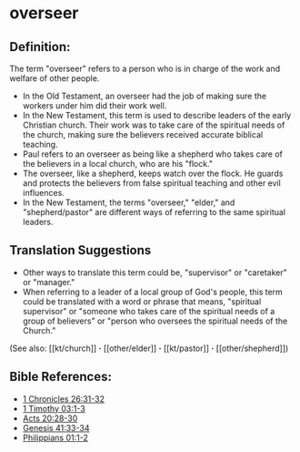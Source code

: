 # overseer #

## Definition: ##

The term "overseer" refers to a person who is in charge of the work and welfare of other people.

* In the Old Testament, an overseer had the job of making sure the workers under him did their work well. 
* In the New Testament, this term is used to describe leaders of the early Christian church. Their work was to take care of the spiritual needs of the church, making sure the believers received accurate biblical teaching.
* Paul refers to an overseer as being like a shepherd who takes care of the believers in a local church, who are his "flock."
* The overseer, like a shepherd, keeps watch over the flock. He guards and protects the believers from false spiritual teaching and other evil influences.
* In the New Testament, the terms "overseer," "elder," and "shepherd/pastor" are different ways of referring to the same spiritual leaders.

## Translation Suggestions ##

* Other ways to translate this term could be, "supervisor" or "caretaker" or "manager."
* When referring to a leader of a local group of God's people, this term could be translated with a word or phrase that means, "spiritual supervisor" or "someone who takes care of the spiritual needs of a group of believers" or "person who oversees the spiritual needs of the Church."

(See also: [[kt/church]] **·** [[other/elder]] **·** [[kt/pastor]] **·** [[other/shepherd]])

## Bible References: ##

* [1 Chronicles 26:31-32](en/tn/1ch/help/26/31)
* [1 Timothy 03:1-3](en/tn/1ti/help/03/01)
* [Acts 20:28-30](en/tn/act/help/20/28)
* [Genesis 41:33-34](en/tn/gen/help/41/33)
* [Philippians 01:1-2](en/tn/php/help/01/01)